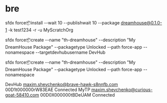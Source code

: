 # bre

sfdx force:package:install --wait 10 --publishwait 10 --package dreamhouse@0.1.0-1 -k test1234 -r -u MyScratchOrg

sfdx force:package:create --name "th-dreamhouse" --description "My DreamHouse Package" --packagetype Unlocked --path force-app --nonamespace --targetdevhubusername DevHub

sfdx force:package:create --name "th-dreamhouse" --description "My DreamHouse Package" --packagetype Unlocked --path force-app --nonamespace 

DevHub  maxim.shevchenko@brave-hawk-s8nnfb.com   00D1t000000rW83EAE  Connected
MyTP    maxim.shevchenko@curious-goat-58410.com  00D0X000000tBDeUAM  Connected